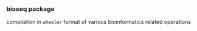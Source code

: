 
### bioseq package 
compilation in <code>wheeler</code> format of various bioinformatics related operations
